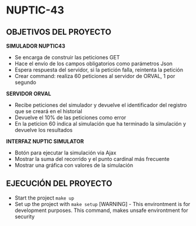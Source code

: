 # NUPTIC-43

## OBJETIVOS DEL PROYECTO
**SIMULADOR NUPTIC43**
- Se encarga de construir las peticiones GET
- Hace el envío de los campos obligatorios como parámetros Json
- Espera respuesta del servidor, si la petición falla, reintenta la petición
- Crear command: realiza 60 peticiones al servidor de ORVAL, 1 por segundo

**SERVIDOR ORVAL**
- Recibe peticiones del simulador y devuelve el identificador del registro que se creará en el historial
- Devuelve el 10% de las peticiones como error
- En la peticion 60 indica al simulación que ha terminado la simulación y devuelve los resultados

**INTERFAZ NUPTIC SIMULATOR**
- Botón para ejecutar la simulación via Ajax
- Mostrar la suma del recorrido y el punto cardinal más frecuente
- Mostrar una gráfica con valores de la simulación

## EJECUCIÓN DEL PROYECTO
- Start the project `make up`
- Set up the project with `make setup` [WARNING] - This environtment is for development purposes. This command, makes unsafe environtment for security
